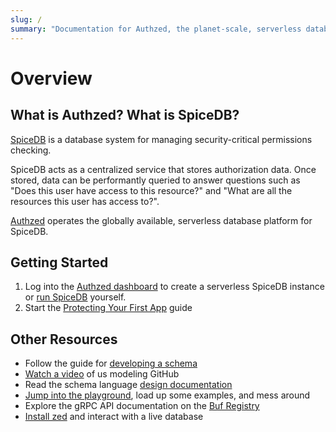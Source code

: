```yaml
---
slug: /
summary: "Documentation for Authzed, the planet-scale, serverless database platform for SpiceDB."
---
```


# Overview

## What is Authzed? What is SpiceDB?

[SpiceDB] is a database system for managing security-critical permissions checking.

SpiceDB acts as a centralized service that stores authorization data.
Once stored, data can be performantly queried to answer questions such as "Does this user have access to this resource?" and "What are all the resources this user has access to?".

[Authzed] operates the globally available, serverless database platform for SpiceDB.

## Getting Started

1. Log into the [Authzed dashboard] to create a serverless SpiceDB instance or [run SpiceDB] yourself.
2. Start the [Protecting Your First App] guide

## Other Resources

- Follow the guide for [developing a schema]
- [Watch a video] of us modeling GitHub
- Read the schema language [design documentation]
- [Jump into the playground], load up some examples, and mess around
- Explore the gRPC API documentation on the [Buf Registry]
- [Install zed] and interact with a live database

[run SpiceDB]: /spicedb/installing
[Authzed]: https://authzed.com
[Authzed dashboard]: https://app.authzed.com
[SpiceDB]: https://github.com/authzed/spicedb
[developing a schema]: /guides/schema
[Watch a video]: https://www.youtube.com/watch?v=x3-B9-ICj0w
[design documentation]: https://docs.authzed.com/reference/schema-lang
[Jump into the playground]: https://play.authzed.com
[Protecting Your First App]: /guides/first-app
[Buf Registry]: https://buf.build/authzed/api/docs
[Install zed]: https://github.com/authzed/zed
